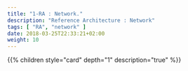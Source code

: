 ```yaml
---
title: "1-RA : Network."
description: "Reference Architecture : Network"
tags: [ "RA", "network" ]
date: 2018-03-25T22:33:21+02:00
weight: 10
---
```

{{% children style="card" depth="1"  description="true" %}}
